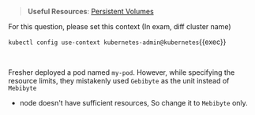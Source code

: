 
> <strong>Useful Resources</strong>: [Persistent Volumes](https://kubernetes.io/docs/concepts/storage/persistent-volumes/)

For this question, please set this context (In exam, diff cluster name)

`kubectl config use-context kubernetes-admin@kubernetes`{{exec}}

<br>


Fresher deployed a pod named `my-pod`. However, while specifying the resource limits, they mistakenly used `Gebibyte` as the unit instead of `Mebibyte`

* node doesn't have sufficient resources, So change it to `Mebibyte` only.